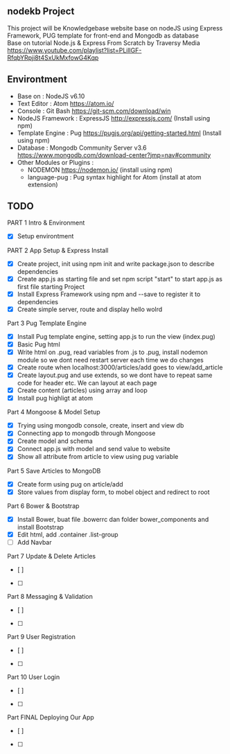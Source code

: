 ## nodekb Project
This project will be Knowledgebase website base on nodeJS using Express Framework, PUG template for front-end and Mongodb as database  
Base on tutorial Node.js & Express From Scratch by Traversy Media
https://www.youtube.com/playlist?list=PLillGF-RfqbYRpji8t4SxUkMxfowG4Kqp

## Environtment
  * Base on : NodeJS v6.10
  * Text Editor : Atom https://atom.io/
  * Console : Git Bash https://git-scm.com/download/win
  * NodeJS Framework : ExpressJS http://expressjs.com/ (Install using npm)
  * Template Engine : Pug https://pugjs.org/api/getting-started.html (Install using npm)
  * Database : Mongodb Community Server v3.6 https://www.mongodb.com/download-center?jmp=nav#community
  * Other Modules or Plugins :
    * NODEMON https://nodemon.io/ (install using npm)
    * language-pug : Pug syntax highlight for Atom (install at atom extension)

## TODO
 PART 1 Intro & Environment
   * [x] Setup environtment

 PART 2 App Setup & Express Install
   * [x] Create project, init using npm init and write package.json to describe dependencies
   * [x]  Create app.js as starting file and set npm script "start" to start app.js as first file starting Project
   * [x] Install Express Framework using npm and --save to register it to dependencies
   * [x] Create simple server, route and display hello wolrd  

Part 3 Pug Template Engine
  * [x] Install Pug template engine, setting app.js to run the view (index.pug)
  * [x] Basic Pug html
  * [x] Write html on .pug, read variables from .js to .pug, install nodemon module so we dont need restart server each time we do changes
  * [x] Create route when localhost:3000/articles/add goes to view/add_article
  * [x] Create layout.pug and use extends, so we dont have to repeat same code for header etc. We can layout at each page
  * [x] Create content (articles) using array and loop
  * [x] Install pug highligt at atom

Part 4 Mongoose & Model Setup
  * [x] Trying using mongodb console, create, insert and view db
  * [x] Connecting app to mongodb through Mongoose
  * [x] Create model and schema
  * [x] Connect app.js with model and send value to website
  * [x] Show all attribute from article to view using pug variable

Part 5 Save Articles to MongoDB
 * [x] Create form using pug on article/add
 * [x] Store values from display form, to mobel object and redirect to root

Part 6 Bower & Bootstrap
 * [x] Install Bower, buat file .bowerrc dan folder bower_components and install Bootstrap
 * [x] Edit html, add .container .list-group
 * [ ] Add Navbar

Part 7 Update & Delete Articles
 * [ ]
 * [ ]

Part 8 Messaging & Validation
* [ ]
* [ ]

Part 9 User Registration
* [ ]
* [ ]

Part 10  User Login
* [ ]
* [ ]

Part FINAL Deploying Our App
* [ ]
* [ ]
